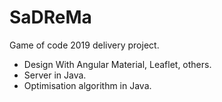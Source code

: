 # SaDReMa
Game of code 2019 delivery project.

- Design With Angular Material, Leaflet, others.
- Server in Java. 
- Optimisation algorithm in Java.
